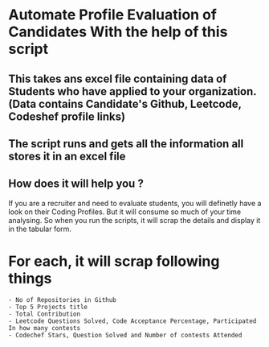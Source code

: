 # Automate Profile Evaluation of Candidates With the help of this script 

## This takes ans excel file containing data of Students who have applied to your organization. (Data contains Candidate's Github, Leetcode, Codeshef profile links) 
## The script runs and gets all the information all stores it in an excel file

## How does it will help you ?
If you are a recruiter and need to evaluate students, you will definetly have a look on their Coding Profiles.
But it will consume so much of your time analysing. So when you run the scripts, it will scrap the details and display it in the tabular form.  
# For each, it will scrap following things
    - No of Repositories in Github 
    - Top 5 Projects title
    - Total Contribution
    - Leetcode Questions Solved, Code Acceptance Percentage, Participated In how many contests
    - Codechef Stars, Question Solved and Number of contests Attended
